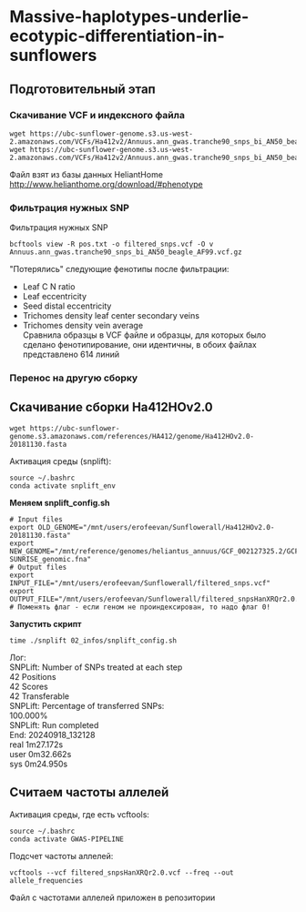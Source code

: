 # Massive-haplotypes-underlie-ecotypic-differentiation-in-sunflowers
## Подготовительный этап
### Скачивание VCF и индексного файла
```
wget https://ubc-sunflower-genome.s3.us-west-2.amazonaws.com/VCFs/Ha412v2/Annuus.ann_gwas.tranche90_snps_bi_AN50_beagle_AF99.vcf.gz
wget https://ubc-sunflower-genome.s3.us-west-2.amazonaws.com/VCFs/Ha412v2/Annuus.ann_gwas.tranche90_snps_bi_AN50_beagle_AF99.vcf.gz.tbi
```
Файл взят из базы данных HeliantHome http://www.helianthome.org/download/#phenotype
### Фильтрация нужных SNP

Фильтрация нужных SNP
```
bcftools view -R pos.txt -o filtered_snps.vcf -O v Annuus.ann_gwas.tranche90_snps_bi_AN50_beagle_AF99.vcf.gz 
```
"Потерялись" следующие фенотипы после фильтрации:
* Leaf C N ratio  
* Leaf eccentricity   
* Seed distal eccentricity   
* Trichomes density leaf center secondary veins   
* Trichomes density vein average  
Сравнила образцы в VCF файле и образцы, для которых было сделано фенотипирование, они идентичны, в обоих файлах представлено 614 линий

### Перенос на другую сборку
## Скачивание сборки Ha412HOv2.0
```
wget https://ubc-sunflower-genome.s3.amazonaws.com/references/HA412/genome/Ha412HOv2.0-20181130.fasta
```
Активация среды (snplift):
```
source ~/.bashrc
conda activate snplift_env
```
**Меняем snplift_config.sh**
```
# Input files
export OLD_GENOME="/mnt/users/erofeevan/Sunflowerall/Ha412HOv2.0-20181130.fasta"
export NEW_GENOME="/mnt/reference/genomes/heliantus_annuus/GCF_002127325.2/GCF_002127325.2_HanXRQr2.0-SUNRISE_genomic.fna"
# Output files
export INPUT_FILE="/mnt/users/erofeevan/Sunflowerall/filtered_snps.vcf"
export OUTPUT_FILE="/mnt/users/erofeevan/Sunflowerall/filtered_snpsHanXRQr2.0.vcf"
# Поменять флаг - если геном не проиндексирован, то надо флаг 0!
```
**Запустить скрипт**
```
time ./snplift 02_infos/snplift_config.sh
```
Лог:  
SNPLift: Number of SNPs treated at each step  
42      Positions  
42      Scores  
42      Transferable  
SNPLift: Percentage of transferred SNPs:  
100.000%  
SNPLift: Run completed  
End: 20240918_132128  
real    1m27.172s  
user    0m32.662s  
sys     0m24.950s  

## Считаем частоты аллелей
Активация среды, где есть vcftools:
```
source ~/.bashrc
conda activate GWAS-PIPELINE
```
Подсчет частоты аллелей:
```
vcftools --vcf filtered_snpsHanXRQr2.0.vcf --freq --out allele_frequencies
```
Файл с частотами аллелей приложен в репозитории
